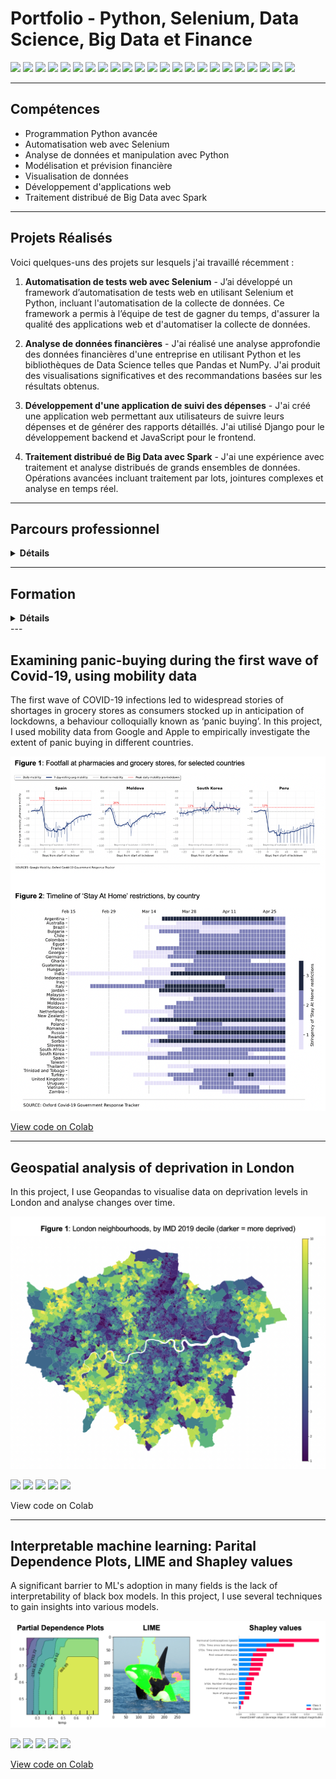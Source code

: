 <!-- https://dev-ej-stack.github.io/ -->
<div>
    <h1>Portfolio - Python, Selenium, Data Science, Big Data et Finance</h1>
</div>

<!-- https://simpleicons.org/ -->

[![](https://img.shields.io/badge/Python-white?logo=Python)](#)
[![](https://img.shields.io/badge/Anaconda-white?logo=anaconda)](#)
[![](https://img.shields.io/badge/Jupyter-white?logo=Jupyter)](#)
[![](https://img.shields.io/badge/Selenium-white?logo=selenium)](#)
[![](https://img.shields.io/badge/NumPy-black?logo=numpy&color=white&logoColor=black)](#)
[![](https://img.shields.io/badge/sklearn-white?logo=scikit-learn)](#)
[![](https://img.shields.io/badge/pandas-black?logo=pandas&color=white&logoColor=black)](#)
[![](https://img.shields.io/badge/Plotly-black?logo=Plotly&color=white&logoColor=blue)](#)
[![](https://img.shields.io/badge/django-white?logo=django&color=white&logoColor=green)](#)
[![](https://img.shields.io/badge/html5-white?logo=html5)](#)
[![](https://img.shields.io/badge/R-black?logo=R&color=white&logoColor=blue)](#)
[![](https://img.shields.io/badge/RStudio-white?logo=RStudio)](#)
[![](https://img.shields.io/badge/springboot-white?logo=springboot)](#)
[![](https://img.shields.io/badge/MySQL-white?logo=MySql)](#)
[![](https://img.shields.io/badge/apachespark-white?logo=apachespark)](#)
[![](https://img.shields.io/badge/apacheparquet-white?logo=apacheparquet)](#)
[![](https://img.shields.io/badge/linux-white?logo=linux)](#)
[![](https://img.shields.io/badge/docker-white?logo=docker)](#)
[![](https://img.shields.io/badge/podman-black?logo=podman&color=white&logoColor=black)](#)
[![](https://img.shields.io/badge/kubernetes-white?logo=kubernetes)](#)
[![](https://img.shields.io/badge/amazonaws-black?logo=amazonaws&color=white&logoColor=black)](#)
[![](https://img.shields.io/badge/git-white?logo=git)](#)
[![](https://img.shields.io/badge/Bash-white?logo=GNUbash)](#)


---

<h2><span>Compétences</span></h2>

- Programmation Python avancée
- Automatisation web avec Selenium
- Analyse de données et manipulation avec Python
- Modélisation et prévision financière
- Visualisation de données
- Développement d'applications web
- Traitement distribué de Big Data avec Spark

---

<h2><span>Projets Réalisés</span></h2>

Voici quelques-uns des projets sur lesquels j'ai travaillé récemment :

1. **Automatisation de tests web avec Selenium** - J’ai développé un framework d’automatisation de tests web en utilisant Selenium et Python, incluant l'automatisation de la collecte de données. Ce framework a permis à l’équipe de test de gagner du temps, d'assurer la qualité des applications web et d'automatiser la collecte de données.

2. **Analyse de données financières** - J'ai réalisé une analyse approfondie des données financières d'une entreprise en utilisant Python et les bibliothèques de Data Science telles que Pandas et NumPy. J'ai produit des visualisations significatives et des recommandations basées sur les résultats obtenus.

3. **Développement d'une application de suivi des dépenses** - J'ai créé une application web permettant aux utilisateurs de suivre leurs dépenses et de générer des rapports détaillés. J'ai utilisé Django pour le développement backend et JavaScript pour le frontend.

4. **Traitement distribué de Big Data avec Spark** - J'ai une expérience avec traitement et analyse distribués de grands ensembles de données. Opérations avancées incluant traitement par lots, jointures complexes et analyse en temps réel.

---
<a name="ligne-du-temps"></a>

## Parcours professionnel

<div style="text-align: justify;">
	<details> 
		<summary><strong>Détails</strong></summary>
		<ul>
		<li><strong>2023 : Web Développeur et expert en Big Data</strong>
			<ul>
			<li>Développement de solutions logicielles en Python pour automatiser les processus et améliorer l'efficacité opérationnelle.</li>
			<li>Utilisation de Selenium pour l'automatisation des tests web et la validation des fonctionnalités.</li>
			<li>Manipulation et analyse de données avec Python pour générer des informations utiles et des rapports précis.</li>
			<li>Modélisation financière et prévisions pour prendre des décisions éclairées en matière d'investissement.</li>
			<li>Traitement distribué de Big Data avec Spark</li>
			</ul>
		</li>
		<li><strong>2021 - 2022 :  Credit Suisse Brésil</strong>
			<ul>
			<li>Attributions : automatisation des processus et des communications (Python/RPA), création automatique de tableaux de bord (VBA), test des contrôles opérationnels.</li>
			<li>Utilisation de bibliothèques Python telles que Pandas, NumPy et Matplotlib pour effectuer des tâches de traitement et de visualisation de données.</li>
			</ul>
		</li>
		<li><strong>2016 - 2019 :  Banque Safra S.A. (Brésil)</strong>
			<ul>
			<li>Attributions : J'intègre une équipe qui travaille avec des conseils juridiques et des recherches d'actifs, avec une attention particulière aux questions internationales grâce à l'utilisation d'outils technologiques.</li>
			<li>Utilisation de bibliothèques Python telles que Pandas, Selenium et SQL avec Excel VBA pour effectuer des tâches de traitement et de visualisation de données.</li>
			</ul>
		</li>
		<li><strong>2015 - 2016 :  Looplex S.A. (Startup Brésil)</strong>
			<ul>
			<li>Attributions : J'ai travaillé sur la programmation de code, le développement de web produits et avec des calculs financiers. Nos solutions permettent une interprétation algorithmique des arguments juridiques (analyse de citation juridique et réseaux de neurones avec NLP).</li>
			<li>Utilisation de Java, Git, SQL et API, agile methodologies avec backend web développement.</li>
			</ul>
		</li>
		</ul>
	</details>
</div>

---
<a name="formation"></a>

## Formation
<div style="text-align: justify;">
	<details>
		<summary><strong>Détails</strong></summary>
		<ul>
		<li><strong>2022 - 2024 : </strong>MBA Data Science and Analytics - USP/Esalq
			<ul>
			<li>Spécialisation en Data Science, Université de São Paulo, Brésil</li>
			<li>Maîtrise en Administration des Affaires - MBA, Data Science, Analyse de Données et Apprentissage Automatique</li>
			</ul>
		</li>
		<li><strong>2019 - 2022 : </strong>Sciences économiques - USP/FEA
			<ul>
			<li>Baccalauréat en Sciences économiques pour l'École d’économie de l’Université de São Paulo, Brésil</li>
			</ul>
		</li>
		</ul>
	</details>
</div>
---

## Examining panic-buying during the first wave of Covid-19, using mobility data
The first wave of COVID-19 infections led to widespread stories of shortages in grocery stores as consumers stocked up in anticipation of lockdowns, a behaviour colloquially known as ‘panic buying’. In this project, I used mobility data from Google and Apple to empirically investigate the extent of panic buying in different countries.

<img src="images/mobility.png?raw=true" />

[View code on Colab](https://colab.research.google.com/drive/1eMRq-WAtegW5_J5OhTPWoeB3QNf64D-A?usp=sharing)

---

## Geospatial analysis of deprivation in London
In this project, I use Geopandas to visualise data on deprivation levels in London and analyse changes over time.

<img src="images/london2.png?raw=true"/>

[![](https://img.shields.io/badge/Python-white?logo=Python)](#) [![](https://img.shields.io/badge/Jupyter-white?logo=Jupyter)](#) [![](https://img.shields.io/badge/Anaconda-white?logo=anaconda)](#) [![](https://img.shields.io/badge/Geopandas-white?logo=Geopandas)](#) [![](https://img.shields.io/badge/Bash-white?logo=GNUbash)](#)

View code on Colab

---

## Interpretable machine learning: Parital Dependence Plots, LIME and Shapley values
A significant barrier to ML's adoption in many fields is the lack of interpretability of black box models. In this project, I use several techniques to gain insights into various models. 

<img src="images/interpretable.png?raw=true"/>

[![](https://img.shields.io/badge/Python-white?logo=Python)](#) [![](https://img.shields.io/badge/Jupyter-white?logo=Jupyter)](#) [![](https://img.shields.io/badge/sklearn-white?logo=scikit-learn)](#) [![](https://img.shields.io/badge/LIME-white?logo=LIME)](#) [![](https://img.shields.io/badge/SHAP-white?logo=SHAP)](#)

[View code on Colab](https://colab.research.google.com/drive/1Msk1tmph1IQYom596vy3MmMwESID0KaW?usp=sharing)